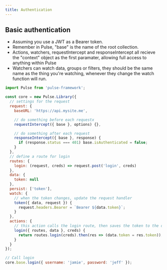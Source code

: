```yaml
---
title: Authentication
---
```


## Basic authentication

- Assuming you use a JWT as a Bearer token.
- Remember in Pulse, "base" is the name of the root collection.
- Actions, watchers, requestIntercept and responseIntercept all recieve the "context" object as the first paramater, allowing full access to anything within Pulse
- Watchers can watch data, groups or filters, they should be the same name as the thing you're watching, whenever they change the watch function will run.

```js
import Pulse from 'pulse-framework';

const core = new Pulse.Library({
  // settings for the request
  request: {
    baseURL: 'https://api.mysite.me',

    // do something before each requestx
    requestIntercept({ base }, options) {},

    // do something after each request
    responseIntercept({ base }, response) {
      if (response.status === 401) base.isAuthenticated = false;
    }
  },
  // define a route for login
  routes: {
    login: (request, creds) => request.post('login', creds)
  },
  data: {
    token: null
  },
  persist: ['token'],
  watch: {
    // when the token changes, update the request handler
    token({ data, request }) {
      request.headers.Bearer = `Bearer ${data.token}`;
    }
  },
  actions: {
    // this action calls the login route, then saves the token to the data
    login({ routes, data }, creds) {
      return routes.login(creds).then(res => (data.token = res.token));
    }
  }
});

// Call login
core.base.login({ username: 'jamie', password: 'jeff' });
```